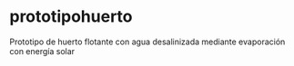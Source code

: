 # prototipohuerto
Prototipo de huerto flotante con agua desalinizada mediante evaporación con energía solar
